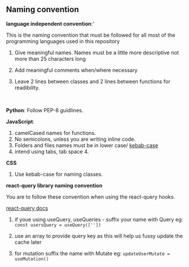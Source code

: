 ## Naming convention

**language independent convention**:'

This is the naming convention that must be followed for all most of the programming languages used in this repository

1. Give meaningful names. Names must be a little more descriptive not more than 25 characters long

2. Add meaningful comments when/where necessary

3. Leave 2 lines between classes and  2 lines between functions for readibility.

<br/>

**Python**: 
Follow PEP-8 guidlines.

**JavaScript**:

1. camelCased names for functions.
2. No semicolons, unless you are writing inline code.
3. Folders and files names must be in lower case/ [kebab-case](https://www.freecodecamp.org/news/snake-case-vs-camel-case-vs-pascal-case-vs-kebab-case-whats-the-difference/#kebab-case)
4. intend using tabs, tab space 4.

**CSS** 
1. Use kebab-case for naming classes.

**react-query library naming convention**

You are to follow these convention when using the react-query hooks.

[react-query docs](https://react-query-v3.tanstack.com/reference/useQuery)

1. if youe using useQuery, useQueries - suffix your name with Query eg: `const usersQuery = useQuery([''])`

2. use an array to provide query key as this will help us fussy update the cache later

3. for mutation suffix the name with Mutate eg: `updateUserMutate = useMutation()`
